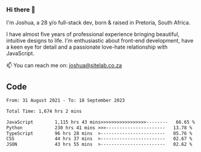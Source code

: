 ### Hi there 👋

I'm Joshua, a 28 y/o full-stack dev, born & raised in Pretoria, South Africa. 

I have almost five years of professional experience bringing beautiful, intuitive designs to life. I'm enthusiastic about front-end development, have a keen eye for detail and a passionate love-hate relationship with JavaScript.

📫 You can reach me on: joshua@sitelab.co.za

## **Code**

<!--START_SECTION:waka-->

```txt
From: 31 August 2021 - To: 18 September 2023

Total Time: 1,674 hrs 2 mins

JavaScript        1,115 hrs 43 mins>>>>>>>>>>>>>>>>>--------   66.65 %
Python            230 hrs 41 mins >>>----------------------   13.78 %
TypeScript        96 hrs 28 mins  >------------------------   05.76 %
CSS               44 hrs 37 mins  >------------------------   02.67 %
JSON              43 hrs 55 mins  >------------------------   02.62 %
```

<!--END_SECTION:waka-->
